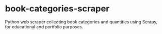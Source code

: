 # book-categories-scraper
Python web scraper collecting book categories and quantities using Scrapy, for educational and portfolio purposes.
